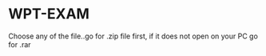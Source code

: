 # WPT-EXAM



Choose any of the file..go for .zip file first, if it does not open on your PC go for .rar
